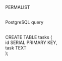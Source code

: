 PERMALIST <br/><br/>

PostgreSQL query<br/><br/>

CREATE TABLE tasks (<br/>
	id SERIAL PRIMARY KEY,<br/>
	task TEXT<br/>
); <br/><br/>